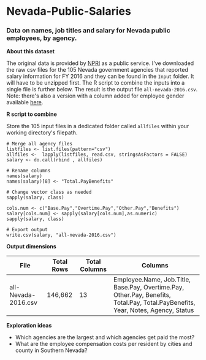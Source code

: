 # Nevada-Public-Salaries

### Data on names, job titles and salary for Nevada public employees, by agency.

**About this dataset**

The original data is provided by [NPRI](www.transparentnevada.com) as a public service. I've downloaded the raw csv files for the 105 Nevada government agencies that reported salary information for FY 2016 and they can be found in the `Input` folder. It will have to be unzipped first. The R script to combine the inputs into a single file is further below. The result is the output file `all-nevada-2016.csv`. Note: there's also a version with a column added for employee gender available [here](https://github.com/mguideng/Gender-Pkg-NV-Salary). 

**R script to combine**

Store the 105 input files in a dedicated folder called `allfiles` within your working directory's filepath.

```{r}
# Merge all agency files
listfiles <- list.files(pattern="csv")
allfiles <-  lapply(listfiles, read.csv, stringsAsFactors = FALSE)
salary <- do.call(rbind , allfiles)

# Rename columns
names(salary)
names(salary)[8] <- "Total.PayBenefits"

# Change vector class as needed
sapply(salary, class)

cols.num <- c("Base.Pay","Overtime.Pay","Other.Pay","Benefits")
salary[cols.num] <- sapply(salary[cols.num],as.numeric)
sapply(salary, class)

# Export output
write.csv(salary, "all-nevada-2016.csv")
```

**Output dimensions**

| File                | Total Rows | Total Columns | Columns                                                                                                                                  |
|---------------------|------------|---------------|------------------------------------------------------------------------------------------------------------------------------------------|
| all-Nevada-2016.csv | 146,662     | 13            | Employee.Name, Job.Title, Base.Pay, Overtime.Pay, Other.Pay, Benefits, Total.Pay, Total.PayBenefits, Year, Notes, Agency, Status |

**Exploration ideas**
  * Which agencies are the largest and which agencies get paid the most?
  * What are the employee compensation costs per resident by cities and county in Southern Nevada?
